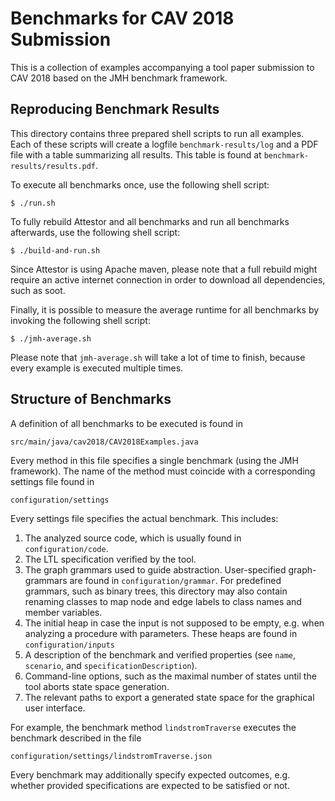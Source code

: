 Benchmarks for CAV 2018 Submission
==================================

This is a collection of examples accompanying a tool paper submission to CAV 2018 based on the JMH benchmark framework.

## Reproducing Benchmark Results

This directory contains three prepared shell scripts to run all examples.
Each of these scripts will create a logfile `benchmark-results/log` and a PDF file with a table summarizing all results.
This table is found at `benchmark-results/results.pdf`.

To execute all benchmarks once, use the following shell script:

    $ ./run.sh

To fully rebuild Attestor and all benchmarks and run all benchmarks afterwards, use the following shell script:

    $ ./build-and-run.sh
   
Since Attestor is using Apache maven, please note that a full rebuild might require an active internet connection 
in order to download all dependencies, such as soot.

Finally, it is possible to measure the average runtime for all benchmarks by invoking the following shell script:

    $ ./jmh-average.sh

Please note that `jmh-average.sh` will take a lot of time to finish, because every example is executed multiple times.


## Structure of Benchmarks

A definition of all benchmarks to be executed is found in

    src/main/java/cav2018/CAV2018Examples.java

Every method in this file specifies a single benchmark (using the JMH framework).
The name of the method must coincide with a corresponding settings file found in

    configuration/settings

Every settings file specifies the actual benchmark. This includes:

1. The analyzed source code, which is usually found in `configuration/code`.
2. The LTL specification verified by the tool.
3. The graph grammars used to guide abstraction. User-specified graph-grammars are found in `configuration/grammar`. For predefined grammars, such as binary trees, this directory may also contain renaming classes to map node and edge labels to class names and member variables.
4. The initial heap in case the input is not supposed to be empty, e.g. when analyzing a procedure with parameters. These heaps are found in `configuration/inputs`
6. A description of the benchmark and verified properties (see `name`, `scenario`, and `specificationDescription`).
7. Command-line options, such as the maximal number of states until the tool aborts state space generation.
8. The relevant paths to export a generated state space for the graphical user interface.

For example, the benchmark method `lindstromTraverse` executes the benchmark described in the file

    configuration/settings/lindstromTraverse.json

Every benchmark may additionally specify expected outcomes, e.g. whether provided specifications are expected to be satisfied or not.


